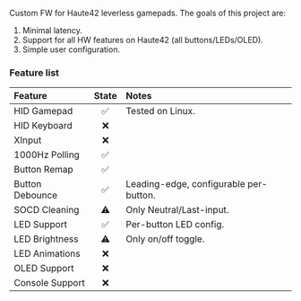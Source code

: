 Custom FW for Haute42 leverless gamepads. The goals of this project are:
1. Minimal latency.
2. Support for all HW features on Haute42 (all buttons/LEDs/OLED).
3. Simple user configuration.

### Feature list

| Feature          | State | Notes                                  |
|:-----------------|:-----:|:---------------------------------------|
| HID Gamepad      | ✅    | Tested on Linux.                       |
| HID Keyboard     | ❌    |                                        |
| XInput           | ❌    |                                        |
| 1000Hz Polling   | ✅    |                                        |
| Button Remap     | ✅    |                                        |
| Button Debounce  | ✅    | Leading-edge, configurable per-button. |
| SOCD Cleaning    | ⚠️    | Only Neutral/Last-input.               |
| LED Support      | ✅    | Per-button LED config.                 |
| LED Brightness   | ⚠️    | Only on/off toggle.                    |
| LED Animations   | ❌    |                                        |
| OLED Support     | ❌    |                                        |
| Console Support  | ❌    |                                        |
